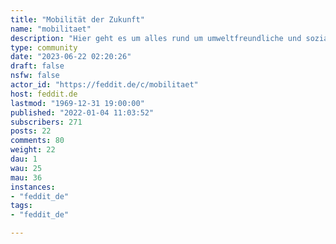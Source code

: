 ```yaml
---
title: "Mobilität der Zukunft" 
name: "mobilitaet"
description: "Hier geht es um alles rund um umweltfreundliche und sozialverträgliche Mobilität."
type: community
date: "2023-06-22 02:20:26"
draft: false
nsfw: false
actor_id: "https://feddit.de/c/mobilitaet"
host: feddit.de
lastmod: "1969-12-31 19:00:00"
published: "2022-01-04 11:03:52"
subscribers: 271
posts: 22
comments: 80
weight: 22
dau: 1
wau: 25
mau: 36
instances:
- "feddit_de"
tags: 
- "feddit_de"

---
```

